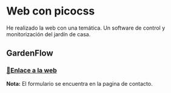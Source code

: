 # Web con picocss

He realizado la web con una temática. Un software de control y monitorización del jardín de casa.

## GardenFlow

### [📎Enlace a la web](web/)

**Nota:** El formulario se encuentra en la pagina de contacto.
